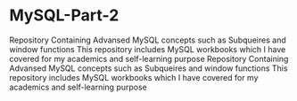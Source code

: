 # MySQL-Part-2
Repository Containing Advansed MySQL concepts such as Subqueires and window functions This repository includes MySQL workbooks which I have covered for my academics and self-learning purpose
Repository Containing Advansed MySQL concepts such as Subqueires and window functions This repository includes MySQL workbooks which I have covered for my academics and self-learning purpose
